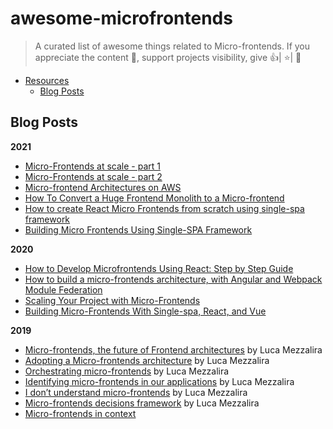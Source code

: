 # awesome-microfrontends

> A curated list of awesome things related to Micro-frontends. If you appreciate the content 📖, support projects visibility, give 👍| ⭐| 👏

- [Resources](#resources)
  - [Blog Posts](#blog-posts)


## Blog Posts
**2021**
- [Micro-Frontends at scale - part 1](https://medium.com/xgeeks/micro-frontends-at-scale-part-1-a8ab67bfb773) 
- [Micro-Frontends at scale - part 2](https://levelup.gitconnected.com/micro-frontends-at-scale-part-2-d10994f09f18)
- [Micro-frontend Architectures on AWS](https://aws.amazon.com/de/blogs/architecture/micro-frontend-architectures-on-aws/)
- [How To Convert a Huge Frontend Monolith to a Micro-frontend](https://blog.dream11engineering.com/how-to-convert-a-huge-frontend-monolith-to-a-micro-frontend-d37f47697235)
- [How to create React Micro Frontends from scratch using single-spa framework](https://medium.com/litslink/how-to-create-react-micro-frontends-from-scratch-using-single-spa-framework-in-examples-592c7f63bedf)
- [Building Micro Frontends Using Single-SPA Framework](https://blog.bitsrc.io/building-microfrontends-using-single-spa-framework-94019ca2fb4d)

**2020**
- [How to Develop Microfrontends Using React: Step by Step Guide](https://blog.bitsrc.io/how-to-develop-microfrontends-using-react-step-by-step-guide-47ebb479cacd)
- [How to build a micro-frontends architecture, with Angular and Webpack Module Federation](https://medium.com/agorapulse-stories/building-a-micro-frontends-architecture-in-2021-with-angular-and-webpack-module-federation-50d073617645)
- [Scaling Your Project with Micro-Frontends](https://www.infoq.com/presentations/dazn-microfrontend/)
- [Building Micro-Frontends With Single-spa, React, and Vue](https://dzone.com/articles/building-micro-frontends-with-single-spa-and-react)

**2019**
- [Micro-frontends, the future of Frontend architectures](https://medium.com/dazn-tech/micro-frontends-the-future-of-frontend-architectures-5867ceded39a) by Luca Mezzalira
- [Adopting a Micro-frontends architecture](https://medium.com/dazn-tech/adopting-a-micro-frontends-architecture-e283e6a3c4f3) by Luca Mezzalira
- [Orchestrating micro-frontends](https://medium.com/dazn-tech/orchestrating-micro-frontends-a5d2674cbf33) by Luca Mezzalira
- [Identifying micro-frontends in our applications](https://medium.com/dazn-tech/identifying-micro-frontends-in-our-applications-4b4995f39257) by Luca Mezzalira
- [I don’t understand micro-frontends](https://medium.com/@lucamezzalira/i-dont-understand-micro-frontends-88f7304799a9) by Luca Mezzalira
- [Micro-frontends decisions framework](https://medium.com/@lucamezzalira/micro-frontends-decisions-framework-ebcd22256513) by Luca Mezzalira
- [Micro-frontends in context](https://increment.com/frontend/micro-frontends-in-context/)
